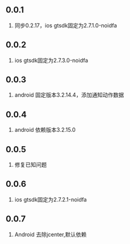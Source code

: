 ## 0.0.1
1. 同步0.2.17，ios gtsdk固定为2.7.1.0-noidfa

## 0.0.2
1. ios gtsdk固定为2.7.3.0-noidfa

## 0.0.3
1. android 固定版本3.2.14.4，添加通知动作数据

## 0.0.4
1. android 依赖版本3.2.15.0

## 0.0.5
1. 修复已知问题

## 0.0.6
1. ios gtsdk固定为2.7.2.1-noidfa


## 0.0.7
1. Android 去除jcenter,默认依赖

